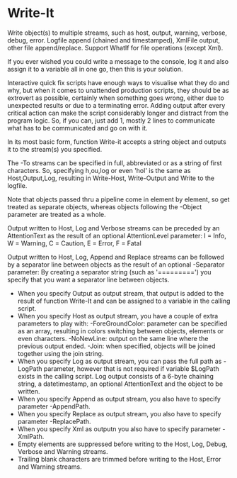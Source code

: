 # Write-It
Write object(s) to multiple streams, such as host, output, warning, verbose, debug, error.
Logfile append (chained and timestamped), XmlFile output, other file append/replace.
Support WhatIf for file operations (except Xml).

If you ever wished you could write a message to the console, log it and also assign it to a variable all in one go, then this is your solution.

Interactive quick fix scripts have enough ways to visualise what they do and why, but when it comes to unattended production scripts, they should be as extrovert as possible, certainly when something goes wrong, either due to unexpected results or due to a terminating error. Adding output after every critical action can make the script considerably longer and distract from the program logic. So, if you can, just add 1, mostly 2 lines to communicate what has to be communicated and go on with it.

In its most basic form, function Write-it accepts a string object and outputs it to the stream(s) you specified.

The -To streams can be specified in full, abbreviated or as a string of first characters. So, specifying h,ou,log or even 'hol' is the same as Host,Output,Log, resulting in Write-Host, Write-Output and Write to the logfile.

Note that objects passed thru a pipeline come in element by element, so get treated as separate objects, whereas objects following the -Object parameter are treated as a whole.

Output written to Host, Log and Verbose streams can be preceded by an AttentionText as the result of an optional AttentionLevel parameter:
  I = Info, W = Warning, C = Caution, E = Error, F = Fatal

Output written to Host, Log, Append and Replace streams can be followed by a separator line between objects as the result of an optional -Separator parameter:
  By creating a separator string (such as '=========') you specify that you want a separator line between objects.  

* When you specify Output as output stream, that output is added to the result of function Write-It and can be assigned to a variable in the calling script.
* When you specify Host as output stream, you have a couple of extra parameters to play with:
  -ForeGroundColor: parameter can be specified as an array, resulting in colors switching between objects, elements or even characters.
  -NoNewLine: output on the same line where the previous output ended.
  -Join: when specified, objects will be joined together using the join string.
* When you specify Log as output stream, you can pass the full path as -LogPath parameter, however that is not required if variable $LogPath exists in the calling script.
  Log output consists of a 6-byte chaining string, a datetimestamp, an optional AttentionText and the object to be written.
* When you specify Append as output stream, you also have to specify parameter -AppendPath.
* When you specify Replace as output stream, you also have to specify parameter -ReplacePath.
* When you specify Xml as outputn you also have to specify parameter -XmlPath.
* Empty elements are suppressed before writing to the Host, Log, Debug, Verbose and Warning streams.
* Trailing blank characters are trimmed before writing to the Host, Error and Warning streams.
